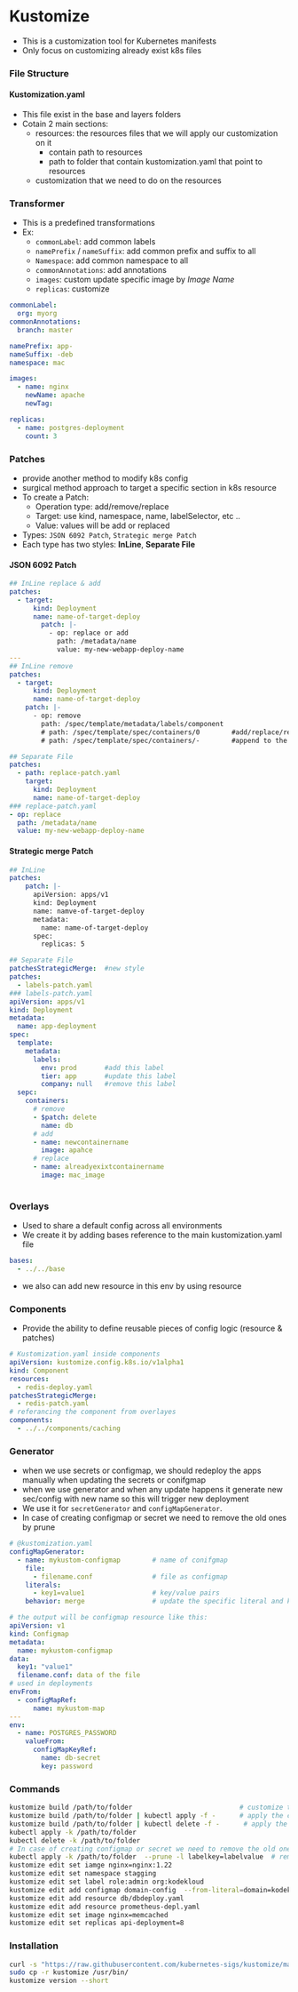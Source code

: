 # Kustomize
- This is a customization tool for Kubernetes manifests 
- Only focus on customizing already exist k8s files 


### File Structure
#### Kustomization.yaml
- This file exist in the base and layers folders 
- Cotain 2 main sections:
    - resources: the resources files that we will apply our customization on it
        - contain path to resources
        - path to folder that contain kustomization.yaml that point to resources
    - customization that we need to do on the resources

### Transformer
- This is a predefined transformations
- Ex:
    - `commonLabel`: add common labels
    - `namePrefix` / `nameSuffix`: add common prefix and suffix to all
    - `Namespace`: add common namespace to all
    - `commonAnnotations`: add annotations  
    - `images`: custom update specific image by *Image Name*
    - `replicas`: customize 

```yaml
commonLabel:
  org: myorg
commonAnnotations:
  branch: master

namePrefix: app-
nameSuffix: -deb
namespace: mac

images:
  - name: nginx
    newName: apache
    newTag: 

replicas:
  - name: postgres-deployment
    count: 3
```

### Patches
- provide another method to modify k8s config
- surgical method approach to target a specific section in k8s resource
- To create a Patch:
    - Operation type: add/remove/replace
    - Target: use kind, namespace, name, labelSelector, etc ..
    - Value: values will be add or replaced
- Types: `JSON 6092 Patch`, `Strategic merge Patch`
- Each type has two styles: **InLine**, **Separate File**

#### JSON 6092 Patch
```yaml
## InLine replace & add
patches:
  - target:
      kind: Deployment
      name: name-of-target-deploy
        patch: |-
          - op: replace or add
            path: /metadata/name
            value: my-new-webapp-deploy-name
---
## InLine remove
patches:
  - target:
      kind: Deployment
      name: name-of-target-deploy
    patch: |-
      - op: remove
        path: /spec/template/metadata/labels/component
        # path: /spec/template/spec/containers/0        #add/replace/remove item in position `0` of list
        # path: /spec/template/spec/containers/-        #append to the end of list

## Separate File
patches:
  - path: replace-patch.yaml
    target:
      kind: Deployment
      name: name-of-target-deploy
### replace-patch.yaml
- op: replace
  path: /metadata/name
  value: my-new-webapp-deploy-name
```

#### Strategic merge Patch
```yaml
## InLine
patches:
    patch: |-
      apiVersion: apps/v1
      kind: Deployment
      name: namve-of-target-deploy
      metadata:
        name: name-of-target-deploy
      spec:
        replicas: 5

## Separate File
patchesStrategicMerge:  #new style
patches:
  - labels-patch.yaml
### labels-patch.yaml
apiVersion: apps/v1
kind: Deployment
metadata:
  name: app-deployment
spec:
  template:
    metadata:
      labels:
        env: prod       #add this label
        tier: app       #update this label
        company: null   #remove this label
  sepc:
    containers:
      # remove
      - $patch: delete
        name: db
      # add  
      - name: newcontainername
        image: apahce
      # replace  
      - name: alreadyexixtcontainername
        image: mac_image
    
```

### Overlays
- Used to share a default config across all environments
- We create it by adding bases reference to the main kustomization.yaml file
```yaml
bases: 
  - ../../base
```
- we also can add new resource in this env by using resource

### Components
- Provide the ability to define reusable pieces of config logic (resource & patches)
```yaml
# Kustomization.yaml inside components
apiVersion: kustomize.config.k8s.io/v1alpha1
kind: Component
resources:
  - redis-deploy.yaml
patchesStrategicMerge:
  - redis-patch.yaml
# referancing the component from overlayes
components:
  - ../../components/caching
``` 

### Generator
- when we use secrets or configmap, we should redeploy the apps manually when updating the secrets or conifgmap 
- when we use generator and when any update happens it generate new sec/config with new name so this will trigger new deployment 
- We use it for `secretGenerator` and `configMapGenerator`.
- In case of creating configmap or secret we need to remove the old ones by prune
``` yaml
# @kustomization.yaml
configMapGenerator:
  - name: mykustom-configmap        # name of conifgmap
    file: 
      - filename.conf               # file as configmap
    literals:
      - key1=value1                 # key/value pairs
    behavior: merge                 # update the specific literal and keep the another literal untouched.

# the output will be configmap resource like this:
apiVersion: v1
kind: Configmap
metadata:
  name: mykustom-configmap
data:
  key1: "value1"
  filename.conf: data of the file
# used in deployments 
envFrom:
  - configMapRef:
      name: mykustom-map
---
env:
  - name: POSTGRES_PASSWORD 
    valueFrom:
      configMapKeyRef:
        name: db-secret
        key: password 
```

### Commands
```bash
kustomize build /path/to/folder                           # customize the resourses and display the output
kustomize build /path/to/folder | kubectl apply -f -      # apply the custom manifests on k8s cluster
kustomize build /path/to/folder | kubectl delete -f -      # apply the custom manifests on k8s cluster
kubectl apply -k /path/to/folder    
kubectl delete -k /path/to/folder  
# In case of creating configmap or secret we need to remove the old ones by prune  
kubectl apply -k /path/to/folder  --prune -l labelkey=labelvalue  # remove any stall resourse with this label
kustomize edit set iamge nginx=nginx:1.22 
kustomize edit set namespace stagging
kustomize edit set label role:admin org:kodekloud
kustomize edit add configmap domain-config  --from-literal=domain=kodekloud.com --from-literal=subdomain=api
kustomize edit add resource db/dbdeploy.yaml
kustomize edit add resource prometheus-depl.yaml
kustomize edit set image nginx=memcached
kustomize edit set replicas api-deployment=8
```


### Installation
```bash
curl -s "https://raw.githubusercontent.com/kubernetes-sigs/kustomize/master/hack/install_kustomize.sh"  | bash
sudo cp -r kustomize /usr/bin/
kustomize version --short
```